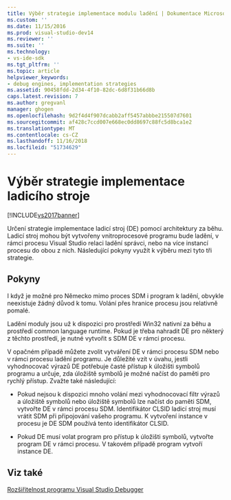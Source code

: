 ```yaml
---
title: Výběr strategie implementace modulu ladění | Dokumentace Microsoftu
ms.custom: ''
ms.date: 11/15/2016
ms.prod: visual-studio-dev14
ms.reviewer: ''
ms.suite: ''
ms.technology:
- vs-ide-sdk
ms.tgt_pltfrm: ''
ms.topic: article
helpviewer_keywords:
- debug engines, implementation strategies
ms.assetid: 90458fdd-2d34-4f10-82dc-6d8f31b66d8b
caps.latest.revision: 7
ms.author: gregvanl
manager: ghogen
ms.openlocfilehash: 9d2f4d4f907dcabb2aff5457abbbe215507d7601
ms.sourcegitcommit: af428c7ccd007e668ec0dd8697c88fc5d8bca1e2
ms.translationtype: MT
ms.contentlocale: cs-CZ
ms.lasthandoff: 11/16/2018
ms.locfileid: "51734629"
---
```

# <a name="choosing-a-debug-engine-implementation-strategy"></a>Výběr strategie implementace ladicího stroje
[!INCLUDE[vs2017banner](../../includes/vs2017banner.md)]

Určení strategie implementace ladicí stroj (DE) pomocí architektury za běhu. Ladicí stroj mohou být vytvořeny vnitroprocesové programu bude ladění, v rámci procesu Visual Studio relaci ladění správci, nebo na více instancí procesu do obou z nich. Následující pokyny využít k výběru mezi tyto tři strategie.  
  
## <a name="guidelines"></a>Pokyny  
 I když je možné pro Německo mimo proces SDM i program k ladění, obvykle neexistuje žádný důvod k tomu. Volání přes hranice procesu jsou relativně pomalé.  
  
 Ladění moduly jsou už k dispozici pro prostředí Win32 nativní za běhu a prostředí common language runtime. Pokud je třeba nahradit DE pro některý z těchto prostředí, je nutné vytvořit s SDM DE v rámci procesu.  
  
 V opačném případě můžete zvolit vytváření DE v rámci procesu SDM nebo v rámci procesu ladění programu. Je důležité vzít v úvahu, jestli vyhodnocovač výrazů DE potřebuje časté přístup k úložišti symbolů programu a určuje, zda úložiště symbolů je možné načíst do paměti pro rychlý přístup. Zvažte také následující:  
  
-   Pokud nejsou k dispozici mnoho volání mezi vyhodnocovací filtr výrazů a úložiště symbolů nebo úložiště symbolů lze načíst do paměti SDM, vytvořte DE v rámci procesu SDM. Identifikátor CLSID ladicí stroj musí vrátit SDM při připojování vašeho programu. K vytvoření instance v procesu je DE SDM používá tento identifikátor CLSID.  
  
-   Pokud DE musí volat program pro přístup k úložišti symbolů, vytvořte program DE v rámci procesu. V takovém případě program vytvoří instance DE.  
  
## <a name="see-also"></a>Viz také  
 [Rozšiřitelnost programu Visual Studio Debugger](../../extensibility/debugger/visual-studio-debugger-extensibility.md)

